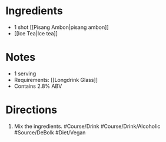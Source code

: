 # Ingredients
- 1 shot [[Pisang Ambon|pisang ambon]]
- [[Ice Tea|Ice tea]]
# Notes
- 1 serving
- Requirements: [[Longdrink Glass]]
- Contains 2.8% ABV
# Directions
1. Mix the ingredients.
#Course/Drink #Course/Drink/Alcoholic #Source/DeBolk #Diet/Vegan 